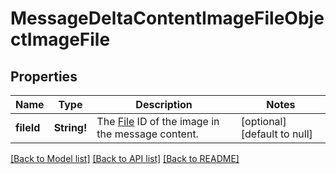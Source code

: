 # MessageDeltaContentImageFileObjectImageFile

## Properties
Name | Type | Description | Notes
------------ | ------------- | ------------- | -------------
**fileId** | **String!** | The [File](/docs/api-reference/files) ID of the image in the message content. | [optional] [default to null]

[[Back to Model list]](../README.md#documentation-for-models) [[Back to API list]](../README.md#documentation-for-api-endpoints) [[Back to README]](../README.md)


